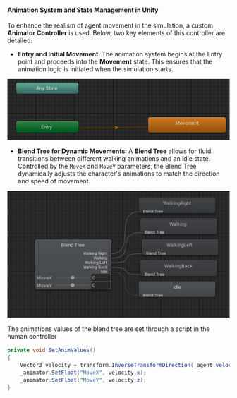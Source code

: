 #### Animation System and State Management in Unity

To enhance the realism of agent movement in the simulation, a custom **Animator Controller** is used. Below, two key elements of this controller are detailed:

- **Entry and Initial Movement**: The animation system begins at the Entry point and proceeds into the **Movement** state. This ensures that the animation logic is initiated when the simulation starts.

![Animation](../Images/animation.png)

- **Blend Tree for Dynamic Movements**: A **Blend Tree** allows for fluid transitions between different walking animations and an idle state. Controlled by the `MoveX` and `MoveY` parameters, the Blend Tree dynamically adjusts the character's animations to match the direction and speed of movement.

![Animation](../Images/blendtree.png)

The animations values of the blend tree are set through a script in the human controller 

   ```csharp
   private void SetAnimValues()
   {
       Vector3 velocity = transform.InverseTransformDirection(_agent.velocity);
       _animator.SetFloat("MoveX", velocity.x);
       _animator.SetFloat("MoveY", velocity.z); 
   }
   ```
